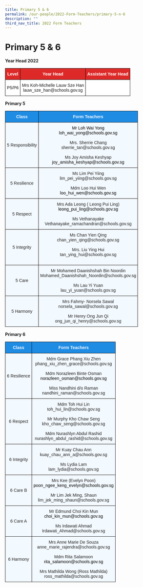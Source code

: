 ```yaml
---
title: Primary 5 & 6
permalink: /our-people/2022-Form-Teachers/primary-5-n-6
description: ""
third_nav_title: 2022 Form Teachers
---
```

# Primary 5 & 6

**Year Head 2022**
<style type="text/css">
.tg  {border-collapse:collapse;border-spacing:0;}
.tg td{border-color:black;border-style:solid;border-width:1px;font-family:Arial, sans-serif;font-size:14px;
  overflow:hidden;padding:10px 5px;word-break:normal;}
.tg th{border-color:black;border-style:solid;border-width:1px;font-family:Arial, sans-serif;font-size:14px;
  font-weight:normal;overflow:hidden;padding:10px 5px;word-break:normal;}
.tg .tg-5hx2{background-color:#DD2928;color:#FFF;font-weight:bold;text-align:center;vertical-align:middle}
.tg .tg-f4yw{background-color:#FFF;text-align:center;vertical-align:middle}
.tg .tg-7yig{background-color:#FFF;text-align:center;vertical-align:top}
</style>
<table class="tg">
<thead>
  <tr>
    <th class="tg-5hx2"><span style="color:#FFF;background-color:#DD2928">Level</span></th>
    <th class="tg-5hx2"><span style="color:#FFF;background-color:#DD2928">Year Head</span></th>
    <th class="tg-5hx2"><span style="color:#FFF;background-color:#DD2928">Assistant Year Head</span></th>
  </tr>
</thead>
<tbody>
  <tr>
    <td class="tg-f4yw"><span style="background-color:#FFF">P5/P6 </span></td>
    <td class="tg-f4yw"><span style="background-color:#FFF">Mrs Koh-Michelle Lauw Sze Han</span><br><span style="background-color:#FFF">lauw_sze_han@schools.gov.sg</span><br></td>
    <td class="tg-7yig"></td>
  </tr>
</tbody>
</table>

**Primary 5**

<style type="text/css">
.tg  {border-collapse:collapse;border-spacing:0;}
.tg td{border-color:black;border-style:solid;border-width:1px;font-family:Arial, sans-serif;font-size:14px;
  overflow:hidden;padding:10px 5px;word-break:normal;}
.tg th{border-color:black;border-style:solid;border-width:1px;font-family:Arial, sans-serif;font-size:14px;
  font-weight:normal;overflow:hidden;padding:10px 5px;word-break:normal;}
.tg .tg-ocgt{background-color:#1F8CE4;color:#F2F9FF;font-weight:bold;text-align:center;vertical-align:middle}
.tg .tg-da8v{background-color:#F2F9FF;color:#222;text-align:center;vertical-align:top}
.tg .tg-r129{background-color:#F2F9FF;color:#222;text-align:center;vertical-align:middle}
</style>
<table class="tg">
<thead>
  <tr>
    <th class="tg-ocgt"><span style="color:#F2F9FF;background-color:#1F8CE4">Class</span></th>
    <th class="tg-ocgt"><span style="color:#F2F9FF;background-color:#1F8CE4">Form Teachers</span></th>
  </tr>
</thead>
<tbody>
  <tr>
    <td class="tg-r129"><span style="color:#222;background-color:#F2F9FF">5 Responsibility</span><br></td>
    <td class="tg-da8v"><span style="color:#000">Mr Loh Wai Yong</span><br><span style="color:#000">loh_wai_yong@schools.gov.sg</span><br><br><span style="color:#222;background-color:#F2F9FF">Mrs. Sherrie Chang</span><br><span style="color:#222;background-color:#F2F9FF">sherrie_tan@schools.gov.sg</span><br><br><span style="color:#222;background-color:#F2F9FF">Ms Joy Amisha Keshyap </span><br><span style="color:#000">joy_amisha_keshyap@schools.gov.sg</span><br></td>
  </tr>
  <tr>
    <td class="tg-r129"><span style="color:#222;background-color:#F2F9FF"> 5 Resilience</span><br></td>
    <td class="tg-da8v"><span style="color:#222;background-color:#F2F9FF">Ms Lim Pei Yiing</span><br><span style="color:#222;background-color:#F2F9FF">lim_pei_yiing@schools.gov.sg</span><br><br><span style="color:#222;background-color:#F2F9FF">Mdm Loo Hui Wen</span><br><span style="color:#000">loo_hui_wen@schools.gov.sg</span><br></td>
  </tr>
  <tr>
    <td class="tg-r129"><span style="color:#222;background-color:#F2F9FF">  5 Respect</span></td>
    <td class="tg-r129"><span style="color:#222;background-color:#F2F9FF"> Mrs Ada Leong ( Leong Pui Ling)</span><br><span style="color:#000">leong_pui_ling@schools.gov.sg</span><br><br><span style="color:#222;background-color:#F2F9FF">Ms Vethanayake </span><br><span style="color:#222;background-color:#F2F9FF">Vethanayake_ramachandran@schools.gov.sg</span><br></td>
  </tr>
  <tr>
    <td class="tg-r129"><span style="color:#222;background-color:#F2F9FF"> 5 Integrity</span></td>
    <td class="tg-r129"><span style="color:#222;background-color:#F2F9FF"> Ms Chan Yien Qing</span><br><span style="color:#222;background-color:#F2F9FF"> chan_yien_qing@schools.gov.sg</span><br><br><span style="color:#222;background-color:#F2F9FF">Mrs. Liu Ying Hui</span><br><span style="color:#222;background-color:#F2F9FF">tan_ying_hui@schools.gov.sg</span><br><br></td>
  </tr>
  <tr>
    <td class="tg-r129"><span style="color:#222;background-color:#F2F9FF"> 5 Care </span></td>
    <td class="tg-r129"><span style="color:#222;background-color:#F2F9FF">Mr Mohamed Daanishshah Bin Noordin</span><br><span style="color:#222;background-color:#F2F9FF">Mohamed_Daanishshah_Noordin@schools.gov.sg</span><br><br><span style="color:#222;background-color:#F2F9FF"> Ms Lau Yi Yuan</span><br><span style="color:#222;background-color:#F2F9FF">lau_yi_yuan@schools.gov.sg </span></td>
  </tr>
  <tr>
    <td class="tg-r129"><span style="color:#222;background-color:#F2F9FF"> 5 Harmony</span></td>
    <td class="tg-r129"><span style="color:#222;background-color:#F2F9FF">Mrs Fahmy- Norsela Sawal</span><br><span style="color:#222;background-color:#F2F9FF">norsela_sawal@schools.gov.sg</span><br><br><span style="color:#222;background-color:#F2F9FF"> Mr Henry Ong Jun Qi </span><br><span style="color:#222;background-color:#F2F9FF">ong_jun_qi_henry@schools.gov.sg</span></td>
  </tr>
</tbody>
</table>

**Primary 6**

<style type="text/css">
.tg  {border-collapse:collapse;border-spacing:0;}
.tg td{border-color:black;border-style:solid;border-width:1px;font-family:Arial, sans-serif;font-size:14px;
  overflow:hidden;padding:10px 5px;word-break:normal;}
.tg th{border-color:black;border-style:solid;border-width:1px;font-family:Arial, sans-serif;font-size:14px;
  font-weight:normal;overflow:hidden;padding:10px 5px;word-break:normal;}
.tg .tg-ocgt{background-color:#1F8CE4;color:#F2F9FF;font-weight:bold;text-align:center;vertical-align:middle}
.tg .tg-r129{background-color:#F2F9FF;color:#222;text-align:center;vertical-align:middle}
</style>
<table class="tg">
<thead>
  <tr>
    <th class="tg-ocgt"><span style="color:#F2F9FF;background-color:#1F8CE4">Class</span></th>
    <th class="tg-ocgt"><span style="color:#F2F9FF;background-color:#1F8CE4">Form Teachers</span></th>
  </tr>
</thead>
<tbody>
  <tr>
    <td class="tg-r129"><span style="color:#222;background-color:#F2F9FF">6 Resilience</span><br></td>
    <td class="tg-r129"><span style="color:#222;background-color:#F2F9FF">Mdm Grace Phang Xiu Zhen  </span><br><span style="color:#222;background-color:#F2F9FF">phang_xiu_zhen_grace@schools.gov.sg</span><br><br><span style="color:#222;background-color:#F2F9FF">Mdm Norazleen Binte Osman</span><br><span style="color:#000">norazleen_osman@schools.gov.sg</span><br><br><span style="color:#222;background-color:#F2F9FF">Miss Nandhini d/o Raman</span><br><span style="color:#222;background-color:#F2F9FF">nandhini_raman@schools.gov.sg</span><br></td>
  </tr>
  <tr>
    <td class="tg-r129"><span style="color:#222;background-color:#F2F9FF"> 6 Respect</span><br></td>
    <td class="tg-r129"><span style="color:#222;background-color:#F2F9FF">Mdm Toh Hui Lin</span><br><span style="color:#222;background-color:#F2F9FF"> toh_hui_lin@schools.gov.sg </span><br><br><span style="color:#222;background-color:#F2F9FF">Mr Murphy Kho Chaw Seng</span><br><span style="color:#222;background-color:#F2F9FF">kho_chaw_seng@schools.gov.sg</span><br><br><span style="color:#222;background-color:#F2F9FF">Mdm Nurashlyn Abdul Rashid</span><br><span style="color:#222;background-color:#F2F9FF">nurashlyn_abdul_rashid@schools.gov.sg</span><br></td>
  </tr>
  <tr>
    <td class="tg-r129"><span style="color:#222;background-color:#F2F9FF"> 6 Integrity</span></td>
    <td class="tg-r129"><span style="color:#222;background-color:#F2F9FF">Mr Kuay Chau Ann</span><br><span style="color:#222;background-color:#F2F9FF"> kuay_chau_ann_a@schools.gov.sg </span><br><br><span style="color:#222;background-color:#F2F9FF">Ms Lydia Lam</span><br><span style="color:#222;background-color:#F2F9FF">lam_lydia@schools.gov.sg</span><br></td>
  </tr>
  <tr>
    <td class="tg-r129"><span style="color:#222;background-color:#F2F9FF"> 6 Care B</span></td>
    <td class="tg-r129"><span style="color:#222;background-color:#F2F9FF"> Mrs Kee (Evelyn Poon) </span><br><span style="color:#000">poon_ngee_keng_evelyn@schools.gov.sg</span><span style="color:#222;background-color:#F2F9FF"> </span><br><br><span style="color:#222;background-color:#F2F9FF">Mr Lim Jek Ming, Shaun</span><br><span style="color:#222;background-color:#F2F9FF">lim_jek_ming_shaun@schools.gov.sg</span><br></td>
  </tr>
  <tr>
    <td class="tg-r129"><span style="color:#222;background-color:#F2F9FF"> 6 Care  A</span></td>
    <td class="tg-r129"><span style="color:#222;background-color:#F2F9FF"> Mr Edmund Choi Kin Mun</span><br><span style="color:#000">choi_kin_mun@schools.gov.sg</span><br><br><span style="color:#222;background-color:#F2F9FF"> Ms Irdawati Ahmad</span><br><span style="color:#222;background-color:#F2F9FF"> Irdawati_Ahmad@schools.gov.sg</span></td>
  </tr>
  <tr>
    <td class="tg-r129"><span style="color:#222;background-color:#F2F9FF"> 6 Harmony</span></td>
    <td class="tg-r129"><span style="color:#222;background-color:#F2F9FF"> Mrs Anne Marie De Souza </span><br><span style="color:#222;background-color:#F2F9FF">anne_marie_rajendra@schools.gov.sg</span><br><br><span style="color:#222;background-color:#F2F9FF">Mdm Rita Salamoon</span><br><span style="color:#000">rita_salamoon@schools.gov.sg</span><br><br><span style="color:#222;background-color:#F2F9FF">Mrs Mathilda Wong (Ross Mathilda)</span><br><span style="color:#222;background-color:#F2F9FF">ross_mathilda@schools.gov.sg</span></td>
  </tr>
</tbody>
</table>